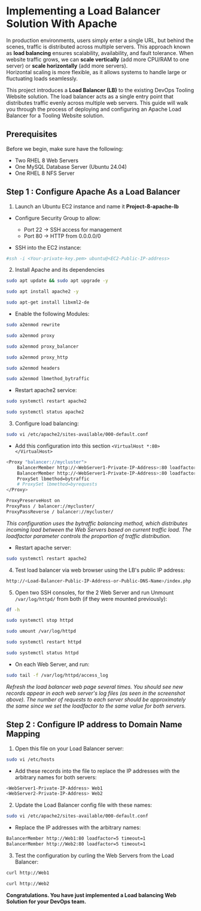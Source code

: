 # Implementing a Load Balancer Solution With Apache

In production environments, users simply enter a single URL, but behind the scenes, traffic is distributed across multiple servers. This approach known as **load balancing** ensures scalability, availability, and fault tolerance. When website traffic grows, we can **scale vertically** (add more CPU/RAM to one server) or **scale horizontally** (add more servers).  
Horizontal scaling is more flexible, as it allows systems to handle large or fluctuating loads seamlessly.

This project introduces a **Load Balancer (LB)** to the existing DevOps Tooling Website solution. The load balancer acts as a single entry point that distributes traffic evenly across multiple web servers. This guide will walk you through the process of deploying and configuring an Apache Load Balancer for a Tooling Website solution.


## Prerequisites

Before we begin, make sure have the following:
- Two RHEL 8 Web Servers
- One MySQL Database Server (Ubuntu 24.04)
- One RHEL 8 NFS Server


## Step 1 : Configure Apache As a Load Balancer

1. Launch an Ubuntu EC2 instance and name it **Project-8-apache-lb**
- Configure Security Group to allow:
    - Port 22 → SSH access for management
    - Port 80 → HTTP from 0.0.0.0/0



- SSH into the EC2 instance:
```bash
#ssh -i <Your-private-key.pem> ubuntu@<EC2-Public-IP-address>
```


2. Install Apache and its dependencies
```bash
sudo apt update && sudo apt upgrade -y

sudo apt install apache2 -y

sudo apt-get install libxml2-de
```

- Enable the following Modules:
```bash
sudo a2enmod rewrite

sudo a2enmod proxy

sudo a2enmod proxy_balancer

sudo a2enmod proxy_http

sudo a2enmod headers

sudo a2enmod lbmethod_bytraffic
```


- Restart apache2 service:
```bash
sudo systemctl restart apache2

sudo systemctl status apache2
```


3. Configure load balancing:
```bash
sudo vi /etc/apache2/sites-available/000-default.conf
```

- Add this configuration into this section `<VirtualHost *:80>  </VirtualHost>`
```bash
<Proxy "balancer://mycluster">
    BalancerMember http://<WebServer1-Private-IP-Address>:80 loadfactor=5 timeout=1
    BalancerMember http://<WebServer1-Private-IP-Address>:80 loadfactor=5 timeout=1
    ProxySet lbmethod=bytraffic
    # ProxySet lbmethod=byrequests
</Proxy>

ProxyPreserveHost on
ProxyPass / balancer://mycluster/
ProxyPassReverse / balancer://mycluster/
```



*This configuration uses the bytraffic balancing method, which distributes incoming load between the Web Servers based on current traffic load. The loadfactor parameter controls the proportion of traffic distribution.*


- Restart apache server:
```bash
sudo systemctl restart apache2
```

4. Test load balancer via web browser using the LB's public IP address: 
```bash
http://<Load-Balancer-Public-IP-Address-or-Public-DNS-Name>/index.php
```


5. Open two SSH consoles, for the 2 Web Server and run Unmount `/var/log/httpd/` from both (if they were mounted previously):
```bash
df -h

sudo systemctl stop httpd

sudo umount /var/log/httpd

sudo systemctl restart httpd

sudo systemctl status httpd
```

- On each Web Server, and run:
```bash
sudo tail -f /var/log/httpd/access_log
```
*Refresh the load balancer web page several times. You should see new records appear in each web server's log files (as seen in the screenshot above). The number of requests to each server should be approximately the same since we set the loadfactor to the same value for both servers.*





## Step 2 : Configure IP address to Domain Name Mapping
1. Open this file on your Load Balancer server:
```bash
sudo vi /etc/hosts
```

- Add these records into the file to replace the IP addresses with the arbitrary names for both servers:
```bash
<WebServer1-Private-IP-Address> Web1
<WebServer2-Private-IP-Address> Web2
```


2. Update the Load Balancer config file with these names:
```bash
sudo vi /etc/apache2/sites-available/000-default.conf
```

- Replace the IP addresses with the arbitrary names:
```bash
BalancerMember http://Web1:80 loadfactor=5 timeout=1
BalancerMember http://Web2:80 loadfactor=5 timeout=1
```

3. Test the configuration by curling the Web Servers from the Load Balancer:
```bash
curl http://Web1

curl http://Web2
```

**Congratulations. You have just implemented a Load balancing Web Solution for your DevOps team.**